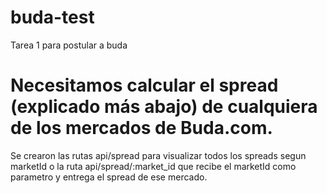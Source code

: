 # buda-test
Tarea 1 para postular a buda

# Necesitamos calcular el spread (explicado más abajo) de cualquiera de los mercados de Buda.com.

Se crearon las rutas api/spread para visualizar todos los spreads segun marketId o la ruta api/spread/:market_id que recibe el marketId como parametro y entrega el spread de ese mercado. 